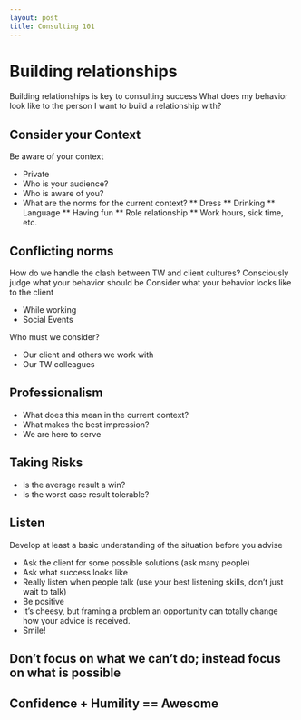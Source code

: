 ```yaml
---
layout: post
title: Consulting 101
---
```


# Building relationships
Building relationships is key to consulting success
What does my behavior look like to the person I want to build a relationship with?

## Consider your Context
Be aware of your context
* Private
* Who is your audience?
* Who is aware of you?
* What are the norms for the current context?
** Dress
** Drinking
** Language
** Having fun
** Role relationship
** Work hours, sick time, etc.

## Conflicting norms
How do we handle the clash between TW and client cultures?
Consciously judge what your behavior should be
Consider what your behavior looks like to the client
* While working
* Social Events

Who must we consider?
* Our client and others we work with
* Our TW colleagues

## Professionalism
* What does this mean in the current context?
* What makes the best impression?
* We are here to serve

## Taking Risks
* Is the average result a win?
* Is the worst case result tolerable?

## Listen
Develop at least a basic understanding of the situation before you advise
* Ask the client for some possible solutions (ask many people)
* Ask what success looks like
* Really listen when people talk (use your best listening skills, don’t just wait to talk)
* Be positive
* It’s cheesy, but framing a problem an opportunity can totally change how your advice is received.
* Smile!

## Don’t focus on what we can’t do; instead focus on what is possible

## Confidence + Humility == Awesome
